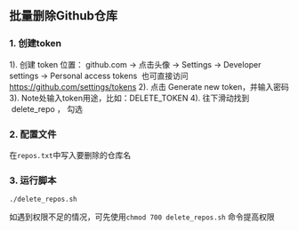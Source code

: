 <!--
 * @Descripttion: 
 * @Version: v0.1.0
 * @Author: shenziqiang
 * @Date: 2023-10-23 15:06:56
 * @LastEditors: shenziqiang
 * @LastEditTime: 2023-10-23 16:27:00
-->
## 批量删除Github仓库

### 1. 创建token

1). 创建 token 位置： github.com -> 点击头像 -> Settings -> Developer settings -> Personal access tokens 
    也可直接访问 https://github.com/settings/tokens
2). 点击 Generate new token，并输入密码
3). Note处输入token用途，比如：DELETE_TOKEN
4). 往下滑动找到  delete_repo ， 勾选

### 2. 配置文件

在`repos.txt`中写入要删除的仓库名


### 3. 运行脚本

 `./delete_repos.sh`

如遇到权限不足的情况，可先使用`chmod 700 delete_repos.sh` 命令提高权限